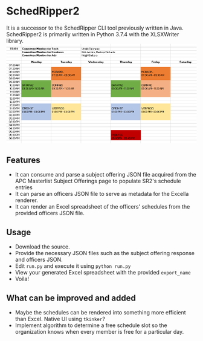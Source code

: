 # SchedRipper2
It is a successor to the SchedRipper CLI tool previously written in Java. SchedRipper2 is primarily written in Python 3.7.4 with the XLSXWriter library.
![Screenshot](docs/sr2.png)

## Features
* It can consume and parse a subject offering JSON file acquired from the APC Masterlist Subject Offerings page to populate SR2's schedule entries
* It can parse an officers JSON file to serve as metadata for the Excella renderer.
* It can render an Excel spreadsheet of the officers' schedules from the provided officers JSON file.

## Usage
* Download the source.
* Provide the necessary JSON files such as the subject offering response and officers JSON.
* Edit `run.py` and execute it using `python run.py`
* View your generated Excel spreadsheet with the provided `export_name`
* Voila!

## What can be improved and added
* Maybe the schedules can be rendered into something more efficient than Excel. Native UI using `tkinker`?
* Implement algorithm to determine a free schedule slot so the organization knows when every member is free for a particular day.

